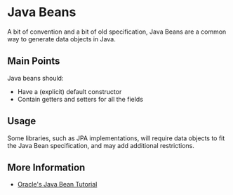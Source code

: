 # Java Beans

A bit of convention and a bit of old specification, Java Beans are a common way to generate data objects in Java.

## Main Points

Java beans should:

- Have a (explicit) default constructor
- Contain getters and setters for all the fields

## Usage

Some libraries, such as JPA implementations, will require data objects to fit the Java Bean specification, and may add additional restrictions.

## More Information

- [Oracle's Java Bean Tutorial](https://docs.oracle.com/javase/tutorial/javabeans/)
